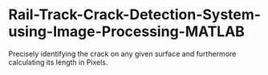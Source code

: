 # Rail-Track-Crack-Detection-System-using-Image-Processing-MATLAB
Precisely identifying the crack on any given surface and furthermore calculating its length in Pixels.
